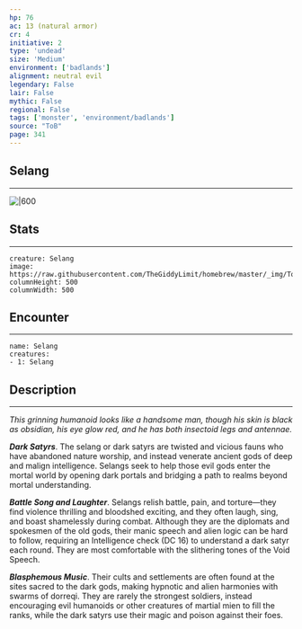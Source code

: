 ```yaml
---
hp: 76
ac: 13 (natural armor)
cr: 4
initiative: 2
type: 'undead'    
size: 'Medium'
environment: ['badlands']
alignment: neutral evil
legendary: False
lair: False
mythic: False
regional: False
tags: ['monster', 'environment/badlands']
source: "ToB"
page: 341
---
```


## Selang
---

![|600](https://raw.githubusercontent.com/TheGiddyLimit/homebrew/master/_img/ToB/Selang.webp)

## Stats
---

```statblock
creature: Selang
image: https://raw.githubusercontent.com/TheGiddyLimit/homebrew/master/_img/ToB/token/Selang.png
columnHeight: 500
columnWidth: 500
```

## Encounter
---

```encounter-table
name: Selang
creatures:
- 1: Selang
```

## Description
---
_This grinning humanoid looks like a handsome man, though his skin is black as obsidian, his eye glow red, and he has both insectoid legs and antennae._

**_Dark Satyrs_**. The selang or dark satyrs are twisted and vicious fauns who have abandoned nature worship, and instead venerate ancient gods of deep and malign intelligence. Selangs seek to help those evil gods enter the mortal world by opening dark portals and bridging a path to realms beyond mortal understanding.

**_Battle Song and Laughter_**. Selangs relish battle, pain, and torture—they find violence thrilling and bloodshed exciting, and they often laugh, sing, and boast shamelessly during combat. Although they are the diplomats and spokesmen of the old gods, their manic speech and alien logic can be hard to follow, requiring an Intelligence check (DC 16) to understand a dark satyr each round. They are most comfortable with the slithering tones of the Void Speech.

**_Blasphemous Music_**. Their cults and settlements are often found at the sites sacred to the dark gods, making hypnotic and alien harmonies with swarms of dorreqi. They are rarely the strongest soldiers, instead encouraging evil humanoids or other creatures of martial mien to fill the ranks, while the dark satyrs use their magic and poison against their foes.






